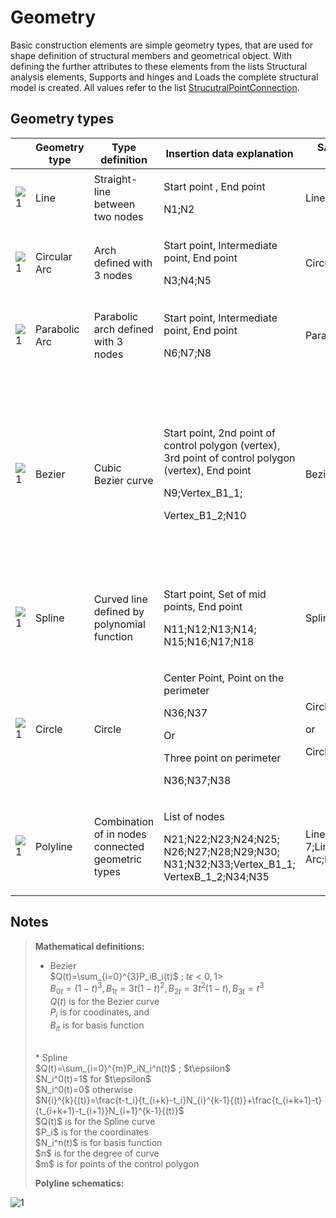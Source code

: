# Geometry

Basic construction elements are simple geometry types, that are used for shape definition of structural members and geometrical object. With defining the further attributes to these elements from the lists Structural analysis elements, Supports and hinges and Loads the complete structural model is created. All values refer to the list [StrucutralPointConnection](../structural-analysis-elements/structuralpointconnection.md).

## Geometry types

|                                                      | Geometry type | Type definition                                              | Insertion data explanation                                                                                                                                  | SAF geometry strings                                              | Notes                                                                                                                                                                                                                                                                                            |
| ---------------------------------------------------- | ------------- | ------------------------------------------------------------ | ----------------------------------------------------------------------------------------------------------------------------------------------------------- | ----------------------------------------------------------------- | ------------------------------------------------------------------------------------------------------------------------------------------------------------------------------------------------------------------------------------------------------------------------------------------------ |
| ![1](../.gitbook/assets/4\_geometry\_line.png)       | Line          | Straight-line between two nodes                              | <p>Start point , End point</p><p>N1;N2</p>                                                                                                                  | Line                                                              | -                                                                                                                                                                                                                                                                                                |
| ![1](../.gitbook/assets/4\_geometry\_CA\_2.png)      | Circular Arc  | Arch defined with 3 nodes                                    | <p>Start point, Intermediate point, End point</p><p>N3;N4;N5</p>                                                                                            | Circular Arc                                                      | -                                                                                                                                                                                                                                                                                                |
| ![1](../.gitbook/assets/4\_geometry\_PA.png)         | Parabolic Arc | <p>Parabolic arch defined with 3 nodes<br></p>               | <p>Start point, Intermediate point, End point</p><p>N6;N7;N8</p>                                                                                            | Parabolic Arc                                                     | -                                                                                                                                                                                                                                                                                                |
| ![1](../.gitbook/assets/4\_geometry\_bezier.png)     | Bezier        | Cubic Bezier curve                                           | <p>Start point, 2nd point of control polygon (vertex), 3rd point of control polygon (vertex), End point</p><p>N9;Vertex_B1_1;</p><p>Vertex_B1_2;N10<br></p> | Bezier                                                            | <p>N9 and N10 stands for start and end node</p><p>Vertex_B1_1, Vertex_B1_2 define vertexes of bezier curve</p><p>All values refers to list StrucutralPointConnection</p><p>Bezier curve is parabolic, when 2nd and 3rd control points are the identical (values of coordinates are the same)</p> |
| ![1](../.gitbook/assets/4\_geomery\_spline.png)      | Spline        | Curved line defined by polynomial function                   | <p>Start point, Set of mid points, End point</p><p>N11;N12;N13;N14; N15;N16;N17;N18<br></p>                                                                  | Spline-8                                                          | "Spline-#" where "#" stands for number of nodes defining the spline                                                                                                                                                                                                                              |
| ![1](../.gitbook/assets/4\_geometry\_circle.png)     | Circle        | Circle                                                       | <p>Center Point, Point on the perimeter</p><p>N36;N37</p><p>Or</p><p>Three point on perimeter</p><p>N36;N37;N38<br></p>                                     | <p>Circle and Point<br></p><p>or</p><p>Circle by 3 points<br></p> | <p>Circle is not valid to define StrucutralCurveMember<br></p>                                                                                                                                                                                                                                   |
| ![1](../.gitbook/assets/4\_Geometry\_poly\_line.png) | Polyline      | <p>Combination of in nodes connected geometric types<br></p> | <p>List of nodes</p><p>N21;N22;N23;N24;N25; N26;N27;N28;N29;N30; N31;N32;N33;Vertex_B1_1; VertexB_1_2;N34;N35<br></p>                                         | Line;Line;Spline-7;Line;Circular Arc;Line;Bezier;Line             | <p>Detail explanation can be found in notes below<br></p>                                                                                                                                                                                                                                        |

## Notes


>**Mathematical definitions:**
>
>* Bezier   \
>  $Q(t)=\sum_{i=0}^{3}P_iB_i(t)$ ; $t\epsilon<0,1>$<br>
>  $B_{0t}=(1-t)^3,B_{1t}=3t(1-t)^2,B_{2t}=3t^2(1-t),B_{3t}=t^3$<br> 
>  $Q(t)$ is for the Bezier curve <br>
>  $P_{i}$ is for coodinates, and <br>
>  $B_{it}$ is for basis function <br>
>  <br>
>* Spline <br>
>  $Q(t)=\sum_{i=0}^{m}P_iN_i^n(t)$ ; $t\epsilon<t_i,t_{i+1}>$<br>
>  $N_i^0(t)=1$ for $t\epsilon<t_i,t_{i+1}>$<br>
>  $N_i^0(t)=0$ otherwise<br>
>  $N{i}^{k}{(t)}=\frac{t-t_i}{t_{i+k}-t_i}N_{i}^{k-1}{(t)}+\frac{t_{i+k+1}-t}{t_{i+k+1}-t_{i+1}}N_{i+1}^{k-1}{(t)}$<br>
>  $Q(t)$ is for the Spline curve<br>
>  $P_i$ is for the coordinates<br>
>  $N_i^n(t)$ is for basis function<br>
>  $n$ is for the degree of curve<br>
>  $m$ is for points of the control polygon<br>
>
>**Polyline schematics:**

![1](../.gitbook/assets/4\_Geometry\_poly\_line\_2.png)
